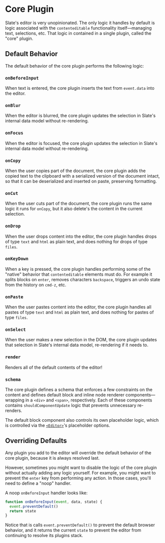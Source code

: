 
# Core Plugin

Slate's editor is very unopinionated. The only logic it handles by default is logic associated with the `contenteditable` functionality itself—managing text, selections, etc. That logic in contained in a single plugin, called the "core" plugin.


## Default Behavior

The default behavior of the core plugin performs the following logic:

### `onBeforeInput`

When text is entered, the core plugin inserts the text from `event.data` into the editor.

### `onBlur`

When the editor is blurred, the core plugin updates the selection in Slate's internal data model without re-rendering.

### `onFocus`

When the editor is focused, the core plugin updates the selection in Slate's internal data model without re-rendering.

### `onCopy`

When the user copies part of the document, the core plugin adds the copied text to the clipboard with a serialized version of the document intact, so that it can be deserialized and inserted on paste, preserving formatting.

### `onCut`

When the user cuts part of the document, the core plugin runs the same logic it runs for `onCopy`, but it also delete's the content in the current selection.

### `onDrop`

When the user drops content into the editor, the core plugin handles drops of type `text` and `html` as plain text, and does nothing for drops of type `files`.

### `onKeyDown`

When a key is pressed, the core plugin handles performing some of the "native" behavior that `contenteditable` elements must do. For example it splits blocks on `enter`, removes characters `backspace`, triggers an undo state from the history on `cmd-z`, etc.

### `onPaste`

When the user pastes content into the editor, the core plugin handles all pastes of type `text` and `html` as plain text, and does nothing for pastes of type `files`.

### `onSelect`

When the user makes a new selection in the DOM, the core plugin updates that selection in Slate's internal data model, re-rendering if it needs to. 

### `render`

Renders all of the default contents of the editor!

### `schema`

The core plugin defines a schema that enforces a few constraints on the content and defines default block and inline node renderer components—wrapping in a `<div>` and `<span>`, respectively. Each of these components contains `shouldComponentUpdate` logic that prevents unnecessary re-renders.

The default block component also controls its own placeholder logic, which is controlled via the [`<Editor>`](../slate-react/editor.md)'s placeholder options.


## Overriding Defaults

Any plugin you add to the editor will override the default behavior of the core plugin, because it is always resolved last.

However, sometimes you might want to disable the logic of the core plugin without actually adding any logic yourself. For example, you might want to prevent the `enter` key from performing any action. In those cases, you'll need to define a "noop" handler. 

A noop `onBeforeInput` handler looks like:

```js
function onBeforeInput(event, data, state) {
  event.preventDefault()
  return state
}
```

Notice that is calls `event.preventDefault()` to prevent the default browser behavior, and it returns the current `state` to prevent the editor from continuing to resolve its plugins stack.
